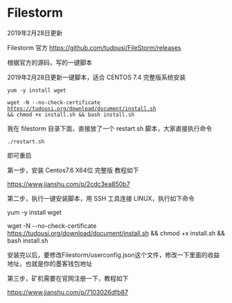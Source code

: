 # Filestorm
2019年2月28日更新

Filestorm 官方    https://github.com/tudousi/FileStorm/releases

根据官方的源码，写的一键脚本

2019年2月28日更新一键脚本，适合 CENTOS 7.4 完整版系统安装

<code>yum -y install wget</code>

<code>wget -N --no-check-certificate https://tudousi.org/download/document/install.sh && chmod +x install.sh && bash install.sh</code>

我在 filestorm 目录下面，直接放了一个 restart.sh 脚本，大家直接执行命令

<code>./restart.sh</code>

即可重启
 
第一步，安装 Centos7.6 X64位 完整版 教程如下

https://www.jianshu.com/p/2cdc3ea850b7

第二步，执行一键安装脚本，用 SSH 工具连接 LINUX，执行如下命令

yum -y install wget

wget -N --no-check-certificate https://tudousi.org/download/document/install.sh && chmod +x install.sh && bash install.sh

安装完以后，要修改Filestorm/userconfig.json这个文件，修改一下里面的收益地址，也就是你的墨客钱包地址

第三步，矿机需要在官网注册一下，教程如下

https://www.jianshu.com/p/7103026dfb87
